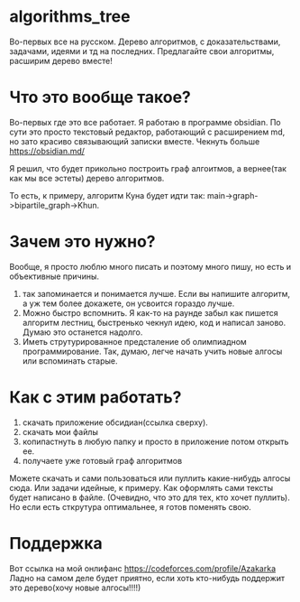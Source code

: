 # algorithms_tree
Во-первых все на русском. Дерево алгоритмов, с доказательствами, задачами, идеями и тд на последних. Предлагайте свои алгоритмы, расширим дерево вместе! 



# Что это вообще такое?

Во-первых где это все работает. Я работаю в программе obsidian. По сути это просто текстовый редактор, работающий с расширением md, но зато красиво связывающий записки вместе.
Чекнуть больше https://obsidian.md/

Я решил, что будет прикольно построить граф алгоитмов, а вернее(так как мы все эстеты) дерево алгоритмов.

То есть, к примеру, алгоритм Куна будет идти так: main->graph->bipartile_graph->Khun.


# Зачем это нужно? 

Вообще, я просто люблю много писать и поэтому много пишу, но есть и объективные причины.
1) так запоминается и понимается лучше. Если вы напишите алгоритм, а уж тем более докажете, он усвоится гораздо лучше.
2) Можно быстро вспомнить. Я как-то на раунде забыл как пишется алгоритм лестниц, быстренько чекнул идею, код и написал заново. Думаю это останется надолго.
3) Иметь струтурированное предсталение об олимпиадном программирование. Так, думаю, легче начать учить новые алгосы или вспоминать старые.

# Как с этим работать?

1) скачать приложение обсидиан(ссылка сверху). 
2) скачать мои файлы
3) копипастнуть в любую папку и просто в приложение потом открыть ее.
4) получаете уже готовый граф алгоритмов

Можете скачать и сами пользоваться или пуллить какие-нибудь алгосы сюда. Или задачи идейные, к примеру.
Как оформлять сами тексты будет написано в файле. (Очевидно, что это для тех, кто хочет пуллить). Но если есть сткрутура оптимальнее, я готов поменять свою.

# Поддержка

Вот ссылка на мой онлифанс https://codeforces.com/profile/Azakarka
Ладно на самом деле будет приятно, если хоть кто-нибудь поддержит это дерево(хочу новые алгосы!!!!)
